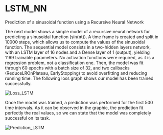 # LSTM_NN
Prediction of a sinusoidal function using a Recursive Neural Network

The next model shows a simple model of a recursive neural network for predicting a sinusoidal function (sin(πt)). A time frame is created and split in 10000 steps, which allows us to compute the values of the sinusoidal function. The sequential model consists in a two-hidden layers network, with an LSTM layer of 16 nodes and a Dense layer of 1 (output), yielding 1169 trainable parameters. No activation functions were required, as it is a regression problem, not a classification one. Then, the model was fit through 60 epochs  with a batch size of 32, and two callbacks (ReduceLROnPlateau, EarlyStopping) to avoid overfitting and reducing running time. The following loss graph shows our model has been trained successfully. 

![Loss_LSTM](https://user-images.githubusercontent.com/96789733/152637084-494027ec-69e7-45cf-b3b0-bad5f72e61a9.png)

Once the model was trained, a prediction was performed for the first 500 time intervals. As it can be observed in the graphic, the prediction fit perfectly 
the real values, so we can state that the model was completely successful on its task.

![Prediction_LSTM](https://user-images.githubusercontent.com/96789733/152637236-5537b24f-2b24-4ac8-a7fc-31f8974cc45f.png)

